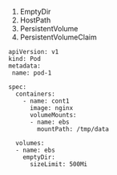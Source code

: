 1. EmptyDir
2. HostPath
3. PersistentVolume
4. PersistentVolumeClaim

```
apiVersion: v1
kind: Pod
metadata: 
 name: pod-1

spec:
  containers:
    - name: cont1
      image: nginx
      volumeMounts:
      - name: ebs
        mountPath: /tmp/data

  volumes: 
  - name: ebs
    emptyDir:
      sizeLimit: 500Mi
```
